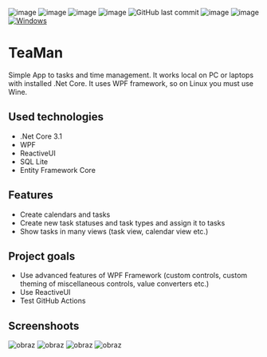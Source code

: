 ![image](https://img.shields.io/github/workflow/status/kkonczak/TeaMan/.NET) ![image](https://img.shields.io/github/languages/top/kkonczak/TeaMan) ![image](https://img.shields.io/github/issues/kkonczak/TeaMan) ![image](https://img.shields.io/github/issues-closed/kkonczak/TeaMan) ![GitHub last commit](https://img.shields.io/github/last-commit/kkonczak/TeaMan) ![image](https://img.shields.io/github/license/kkonczak/TeaMan) ![image](https://img.shields.io/github/v/tag/kkonczak/TeaMan) [![Windows](https://svgshare.com/i/ZhY.svg)](https://svgshare.com/i/ZhY.svg)
# TeaMan
Simple App to tasks and time management. It works local on PC or laptops with installed .Net Core. It uses WPF framework, so on Linux you must use Wine.

## Used technologies
* .Net Core 3.1
* WPF
* ReactiveUI
* SQL Lite
* Entity Framework Core

## Features
* Create calendars and tasks
* Create new task statuses and task types and assign it to tasks
* Show tasks in many views (task view, calendar view etc.)

## Project goals
* Use advanced features of WPF Framework (custom controls, custom theming of miscellaneous controls, value converters etc.)
* Use ReactiveUI
* Test GitHub Actions

## Screenshoots

![obraz](https://user-images.githubusercontent.com/20493874/151038799-262c8fee-45f2-4471-9012-43992987b806.png)
![obraz](https://user-images.githubusercontent.com/20493874/151038881-1df7b6f4-6153-4bfe-9c2e-41999c1860a7.png)
![obraz](https://user-images.githubusercontent.com/20493874/151038949-090e8556-014b-43fe-8c4c-e5f5ff900657.png)
![obraz](https://user-images.githubusercontent.com/20493874/151039013-db0bee76-1345-4e42-a2a4-792387758f24.png)

